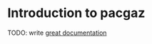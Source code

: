 # Introduction to pacgaz

TODO: write [great documentation](http://jacobian.org/writing/great-documentation/what-to-write/)
